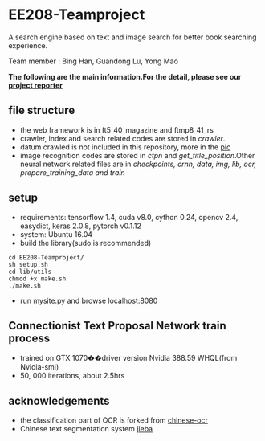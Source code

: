 ﻿# EE208-Teamproject

A search engine based on text and image search for better book searching experience.

Team member : Bing Han, Guandong Lu, Yong Mao

**The following are the main information.For the detail, please see our <a href = "https://github.com/yyong119/EE208-Teamproject/blob/master/Book_search_reporter.pdf"> project reporter</a>**

## file structure
- the web framework is in ft5_40_magazine and ftmp8_41_rs
- crawler, index and search related codes are stored in <i>crawler</i>.
- datum crawled is not included in this repository, more in the <a href = "https://github.com/yyong119/EE208-Teamproject/blob/master/data.png">pic</a>
- image recognition codes are stored in <i>ctpn</i> and <i>get_title_position</i>.Other neural network related files are in <i>checkpoints, crnn, data, img, lib, ocr, prepare_training_data and train</i>

## setup
- requirements: tensorflow 1.4, cuda v8.0, cython 0.24, opencv 2.4, easydict, keras 2.0.8, pytorch v0.1.12
- system: Ubuntu 16.04
- build the library(sudo is recommended)
```shell
cd EE208-Teamproject/
sh setup.sh
cd lib/utils
chmod +x make.sh
./make.sh
```
- run mysite.py and browse localhost:8080

## Connectionist Text Proposal Network train process
- trained on GTX 1070��driver version Nvidia 388.59 WHQL(from Nvidia-smi)
- 50, 000 iterations, about 2.5hrs

## acknowledgements
- the classification part of OCR is forked from <a href = "https://github.com/chineseocr/chinese-ocr">chinese-ocr</a>
- Chinese text segmentation system <a href = "https://github.com/fxsjy/jieba">jieba</a>
